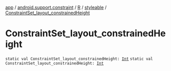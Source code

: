 [app](../../../index.md) / [android.support.constraint](../../index.md) / [R](../index.md) / [styleable](index.md) / [ConstraintSet_layout_constrainedHeight](./-constraint-set_layout_constrained-height.md)

# ConstraintSet_layout_constrainedHeight

`static val ConstraintSet_layout_constrainedHeight: `[`Int`](https://kotlinlang.org/api/latest/jvm/stdlib/kotlin/-int/index.html)
`static val ConstraintSet_layout_constrainedHeight: `[`Int`](https://kotlinlang.org/api/latest/jvm/stdlib/kotlin/-int/index.html)